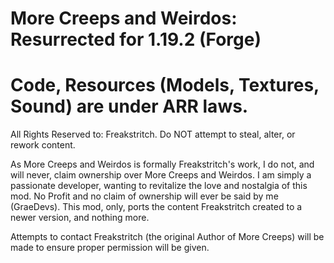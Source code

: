 # More Creeps and Weirdos: Resurrected for 1.19.2 (Forge)
# Code, Resources (Models, Textures, Sound) are under ARR laws. 
All Rights Reserved to: Freakstritch. Do NOT attempt to steal, alter, or rework content.

As More Creeps and Weirdos is formally Freakstritch's work, I do not, and will never, claim ownership over More Creeps and Weirdos.
I am simply a passionate developer, wanting to revitalize the love and nostalgia of this mod. No Profit and no claim of ownership
will ever be said by me (GraeDevs). This mod, only, ports the content Freakstritch created to a newer version, and nothing more.

Attempts to contact Freakstritch (the original Author of More Creeps) will be made to ensure proper permission will be given.
